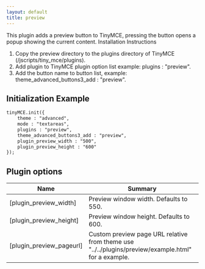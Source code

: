 ```yaml
---
layout: default
title: preview
---
```


This plugin adds a preview button to TinyMCE, pressing the button opens a popup showing the current content. Installation Instructions

1.  Copy the preview directory to the plugins directory of TinyMCE (/jscripts/tiny_mce/plugins).
2.  Add plugin to TinyMCE plugin option list example: plugins : "preview".
3.  Add the button name to button list, example: theme_advanced_buttons3_add : "preview".

## Initialization Example

```html
tinyMCE.init({
	theme : "advanced",
	mode : "textareas",
	plugins : "preview",
	theme_advanced_buttons3_add : "preview",
	plugin_preview_width : "500",
	plugin_preview_height : "600"
});

```

## Plugin options

| Name | Summary |
| --- | --- |
| [plugin_preview_width] | Preview window width. Defaults to 550. |
| [plugin_preview_height] | Preview window height. Defaults to 600. |
| [plugin_preview_pageurl] | Custom preview page URL relative from theme use "../../plugins/preview/example.html" for a example. |
